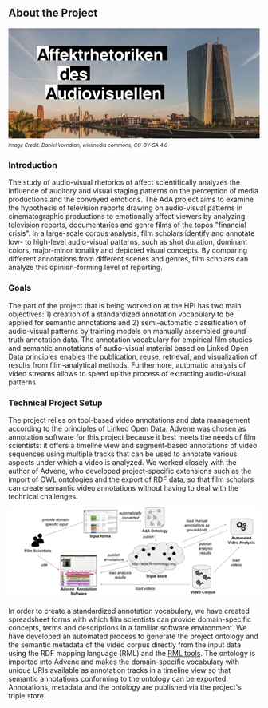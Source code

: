 ## About the Project

![Title Picture](ada2.png)
*<font size="1">Image Credit: Daniel Vorndran, wikimedia commons, CC-BY-SA 4.0</font>*

### Introduction

The study of audio-visual rhetorics of affect scientifically analyzes the influence of auditory and visual staging patterns on the perception of media productions and the conveyed emotions. The AdA project aims to examine the hypothesis of television reports drawing on audio-visual patterns in cinematographic productions to emotionally affect viewers by analyzing television reports, documentaries and genre films of the topos "financial crisis". In a large-scale corpus analysis, film scholars identify and annotate low- to high-level audio-visual patterns, such as shot duration, dominant colors, major-minor tonality and depicted visual concepts. By comparing different annotations from different scenes and genres, film scholars can analyze this opinion-forming level of reporting.

### Goals

The part of the project that is being worked on at the HPI has two main objectives: 1) creation of a standardized annotation vocabulary to be applied for semantic annotations and 2) semi-automatic classification of audio-visual patterns by training models on manually assembled ground truth annotation data. The annotation vocabulary for empirical film studies and semantic annotations of audio-visual material based on Linked Open Data principles enables the publication, reuse, retrieval, and visualization of results from film-analytical methods. Furthermore, automatic analysis of video streams allows to speed up the process of extracting audio-visual patterns.

### Technical Project Setup

The project relies on tool-based video annotations and data management according to the principles of Linked Open Data. [Advene](https://www.advene.org/) was chosen as annotation software for this project because it best meets the needs of film scientists: it offers a timeline view and segment-based annotations of video sequences using multiple tracks that can be used to annotate various aspects under which a video is analyzed. We worked closely with the author of Advene, who developed project-specific extensions such as the import of OWL ontologies and the export of RDF data, so that film scholars can create semantic video annotations without having to deal with the technical challenges.

[![Image Technical Project Setup](project_setup.png "Technical Project Setup")](project_setup.png)

In order to create a standardized annotation vocabulary, we have created spreadsheet forms with which film scientists can provide domain-specific concepts, terms and descriptions in a familiar software environment. We have developed an automated process to generate the project ontology and the semantic metadata of the video corpus directly from the input data using the RDF mapping language (RML) and the [RML tools](https://rml.io/). The ontology is imported into Advene and makes the domain-specific vocabulary with unique URIs available as annotation tracks in a timeline view so that semantic annotations conforming to the ontology can be exported. Annotations, metadata and the ontology are published via the project's triple store.

